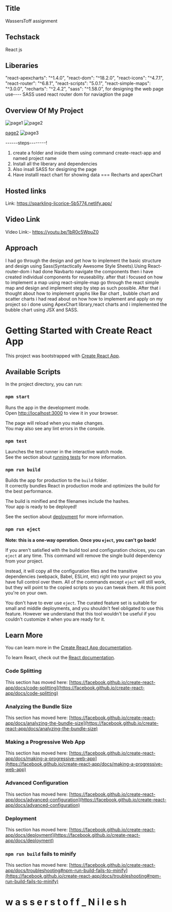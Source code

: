 
## Title

 WassersToff assignment
## Techstack

React js
## Liberaries

 "react-apexcharts": "^1.4.0",
    "react-dom": "^18.2.0",
    "react-icons": "^4.7.1",
    "react-router": "^6.8.1",
    "react-scripts": "5.0.1",
    "react-simple-maps": "^3.0.0",
    "recharts": "^2.4.2",
    "sass": "^1.58.0",
for designing the web page use---- SASS
used react router dom for naviagtion the page

##               Overview Of My Project     

![page1](https://user-images.githubusercontent.com/108581770/219844473-d8148ac6-4f10-4e8a-874a-a3c3db1f7e47.png)
![page2](https://user-images.githubusercontent.com/108581770/220064668-398e911e-1f2b-4012-ac9d-ef2439cdaa43.png)

[page2](https://user-images.githubusercontent.com/108581770/219844477-729c01a6-9f4c-452f-9d0a-2ee07d0c3863.png)
![page3](https://user-images.githubusercontent.com/108581770/219844498-a050d732-b5d2-498c-91db-69b2dd8880dd.png)



------steps--------!

1. create a folder and inside them using command create-react-app and named project name
2. Install all the liberary and dependencies
3. Also insall SASS for designing the page
4. Have installl react chart for showing data === Recharts and apexChart

## Hosted links

Link:  https://sparkling-licorice-5b5774.netlify.app/
## Video Link

 Video Link:-  https://youtu.be/1bR0c5WpuZ0
## Approach

I had go through the design and get how to implement the basic structure and design using Sass(Syntactically Awesome Style Sheets).Using React-router-dom i had done Navbarto navigate the components then i have created individual components for reuseability. after that i focused on how to implement a map using react-simple-map go through the react simple map and design and implement step by step as such possible. After that i thought about how to implement graphs like Bar chart , bubble chart and scatter charts i had read about on how how to implement and apply on my project so i done using ApexChart library,react charts and i implemented the bubble chart using JSX and SASS.  


# Getting Started with Create React App

This project was bootstrapped with [Create React App](https://github.com/facebook/create-react-app).

## Available Scripts

In the project directory, you can run:

### `npm start`

Runs the app in the development mode.\
Open [http://localhost:3000](http://localhost:3000) to view it in your browser.

The page will reload when you make changes.\
You may also see any lint errors in the console.

### `npm test`

Launches the test runner in the interactive watch mode.\
See the section about [running tests](https://facebook.github.io/create-react-app/docs/running-tests) for more information.

### `npm run build`

Builds the app for production to the `build` folder.\
It correctly bundles React in production mode and optimizes the build for the best performance.

The build is minified and the filenames include the hashes.\
Your app is ready to be deployed!

See the section about [deployment](https://facebook.github.io/create-react-app/docs/deployment) for more information.

### `npm run eject`

**Note: this is a one-way operation. Once you `eject`, you can't go back!**

If you aren't satisfied with the build tool and configuration choices, you can `eject` at any time. This command will remove the single build dependency from your project.

Instead, it will copy all the configuration files and the transitive dependencies (webpack, Babel, ESLint, etc) right into your project so you have full control over them. All of the commands except `eject` will still work, but they will point to the copied scripts so you can tweak them. At this point you're on your own.

You don't have to ever use `eject`. The curated feature set is suitable for small and middle deployments, and you shouldn't feel obligated to use this feature. However we understand that this tool wouldn't be useful if you couldn't customize it when you are ready for it.

## Learn More

You can learn more in the [Create React App documentation](https://facebook.github.io/create-react-app/docs/getting-started).

To learn React, check out the [React documentation](https://reactjs.org/).

### Code Splitting

This section has moved here: [https://facebook.github.io/create-react-app/docs/code-splitting](https://facebook.github.io/create-react-app/docs/code-splitting)

### Analyzing the Bundle Size

This section has moved here: [https://facebook.github.io/create-react-app/docs/analyzing-the-bundle-size](https://facebook.github.io/create-react-app/docs/analyzing-the-bundle-size)

### Making a Progressive Web App

This section has moved here: [https://facebook.github.io/create-react-app/docs/making-a-progressive-web-app](https://facebook.github.io/create-react-app/docs/making-a-progressive-web-app)

### Advanced Configuration

This section has moved here: [https://facebook.github.io/create-react-app/docs/advanced-configuration](https://facebook.github.io/create-react-app/docs/advanced-configuration)

### Deployment

This section has moved here: [https://facebook.github.io/create-react-app/docs/deployment](https://facebook.github.io/create-react-app/docs/deployment)

### `npm run build` fails to minify

This section has moved here: [https://facebook.github.io/create-react-app/docs/troubleshooting#npm-run-build-fails-to-minify](https://facebook.github.io/create-react-app/docs/troubleshooting#npm-run-build-fails-to-minify)

#   w a s s e r s t o f f _ N i l e s h 
 
 